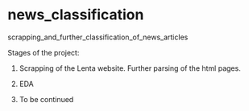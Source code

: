 # news_classification
scrapping_and_further_classification_of_news_articles

Stages of the project:
1. Scrapping of the Lenta website. Further parsing of the html pages. 

2. EDA

3. To be continued

